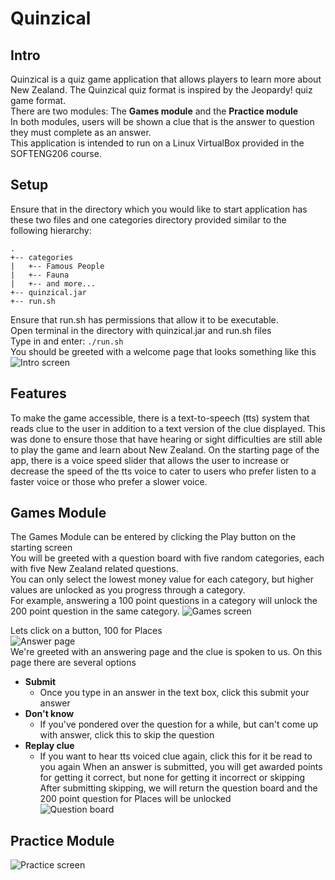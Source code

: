 # Quinzical

## Intro
Quinzical is a quiz game application that allows players to learn more about New Zealand. The Quinzical quiz format is inspired by the Jeopardy! quiz game format.<br>
There are two modules: The <b>Games module</b> and the <b>Practice module</b> <br>
In both modules, users will be shown a clue that is the answer to question they must complete as an answer. <br>
This application is intended to run on a Linux VirtualBox provided in the SOFTENG206 course.

## Setup
Ensure that in the directory which you would like to start application has these two files and one categories directory provided similar to the following hierarchy:
```
.
+-- categories
|   +-- Famous People
|   +-- Fauna
|   +-- and more...
+-- quinzical.jar
+-- run.sh
```
Ensure that run.sh has permissions that allow it to be executable.<br>
Open terminal in the directory with quinzical.jar and run.sh files<br>
Type in and enter:
<code>./run.sh</code><br>
You should be greeted with a welcome page that looks something like this<br>
![Intro screen](https://cdn.discordapp.com/attachments/692707366897975376/761569551921446932/unknown.png)

## Features
<p>
To make the game accessible, there is a text-to-speech (tts) system that reads clue to the user in addition to a text version of the clue displayed.
  This was done to ensure those that have hearing or sight difficulties are still able to play the game and learn about New Zealand.
  On the starting page of the app, there is a voice speed slider that allows the user to increase or decrease the speed of the tts voice to cater to
  users who prefer listen to a faster voice or those who prefer a slower voice.
</p>

## Games Module
The Games Module can be entered by clicking the Play button on the starting screen<br>
You will be greeted with a question board with five random categories, each with five New Zealand related questions.<br>
You can only select the lowest money value for each category, but higher values are unlocked as you progress through a category.<br>
For example, answering a 100 point questions in a category will unlock the 200 point question in the same category.
![Games screen](https://cdn.discordapp.com/attachments/692707366897975376/761572272619126834/unknown.png)

Lets click on a button, 100 for Places<br>
![Answer page](https://cdn.discordapp.com/attachments/692707366897975376/761574809976176690/unknown.png)
<br>We're greeted with an answering page and the clue is spoken to us. On this page there are several options<br>
- <b>Submit</b>
  - Once you type in an answer in the text box, click this submit your answer
- <b>Don't know</b>
  - If you've pondered over the question for a while, but can't come up with answer, click this to skip the question
- <b>Replay clue</b>
  - If you want to hear tts voiced clue again, click this for it be read to you again
 When an answer is submitted, you will get awarded points for getting it correct, but none for getting it incorrect or skipping<br>
 After submitting skipping, we will return the question board and the 200 point question for Places will be unlocked <br>
![Question board](https://cdn.discordapp.com/attachments/692707366897975376/761578078560321556/unknown.png)

## Practice Module
![Practice screen](https://cdn.discordapp.com/attachments/692707366897975376/761572993028980766/unknown.png)
